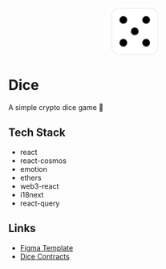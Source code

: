 <p align="center">
    <img src="docs/die.svg" height="96" />
</p>

# Dice

A simple crypto dice game 🎲

## Tech Stack

- react
- react-cosmos
- emotion
- ethers
- web3-react
- i18next
- react-query

## Links

- [Figma Template](https://www.figma.com/file/NocUQFLKEjxGjvEWlrDgJc/Dice)
- [Dice Contracts](https://github.com/kewka/dice-contracts)
